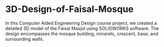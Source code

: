 # 3D-Design-of-Faisal-Mosque
In this Computer Aided Engineering Design course project, we created a detailed 3D model of the Faisal Masjid using SOLIDWORKS software. The design encompasses the mosque building, minarets, crescent, base, and surrounding walls.
